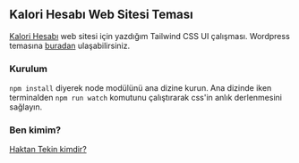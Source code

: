 ## Kalori Hesabı Web Sitesi Teması
[Kalori Hesabı](https://kalorihesabi.com/) web sitesi için yazdığım Tailwind CSS UI çalışması. Wordpress temasına [buradan](https://github.com/haktantekin/kalorihesabi2022) ulaşabilirsiniz.
### Kurulum
`npm install` diyerek node modülünü ana dizine kurun. Ana dizinde iken terminalden `npm run watch` komutunu çalıştırarak css'in anlık derlenmesini sağlayın.

### Ben kimim?

[Haktan Tekin kimdir?](https://haktantekin.com/)
